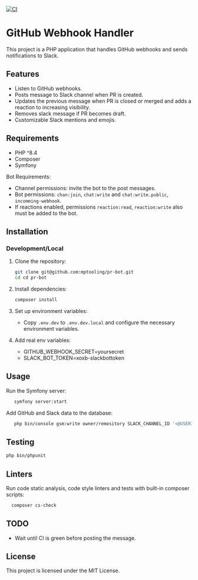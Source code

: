 [![CI](https://github.com/mptooling/pr-bot/actions/workflows/ci.yml/badge.svg?branch=main)](https://github.com/mptooling/pr-bot/actions/workflows/ci.yml)

# GitHub Webhook Handler

This project is a PHP application that handles GitHub webhooks and sends notifications to Slack.

## Features
- Listen to GitHub webhooks.
- Posts message to Slack channel when PR is created.
- Updates the previous message when PR is closed or merged and adds a reaction to increasing visibility.
- Removes slack message if PR becomes draft.
- Customizable Slack mentions and emojis.

## Requirements

- PHP ^8.4
- Composer
- Symfony

Bot Requirements:
- Channel permissions: invite the bot to the post messages.
- Bot permissions: `chan:join`, `chat:write` and `chat:write.public`, `incomming-webhook`.
- If reactions enabled, permissions `reaction:read`, `reaction:write` also must be added to the bot.

## Installation

### Development/Local
1. Clone the repository:
    ```sh
    git clone git@github.com:mptooling/pr-bot.git
    cd cd pr-bot
    ```

2. Install dependencies:
    ```sh
    composer install
    ```

3. Set up environment variables:
    - Copy `.env.dev` to `.env.dev.local` and configure the necessary environment variables.

4. Add real env variables:
    - GITHUB_WEBHOOK_SECRET=yoursecret
    - SLACK_BOT_TOKEN=xoxb-slackbottoken

## Usage

Run the Symfony server:
 ```sh
    symfony server:start
 ```
Add GitHub and Slack data to the database:
 ```sh
    php bin/console gsm:write owner/remository SLACK_CHANNEL_ID '<@USERID>,<!subteam^GROUPID>'
 ```

## Testing
```sh
php bin/phpunit
```

## Linters
Run code static analysis, code style linters and tests with built-in composer scripts:
```sh
  composer cs-check
```

## TODO
- Wait until CI is green before posting the message.

## License

This project is licensed under the MIT License.
